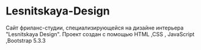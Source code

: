 # Lesnitskaya-Design
Сайт фриланс-студии, специализирующейся на дизайне интерьера "Lesnitskaya Design". Проект создан с помощью HTML ,CSS , JavaScript ,Bootstrap 5.3.3
